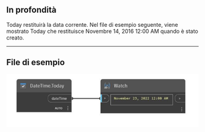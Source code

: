 ## In profondità
Today restituirà la data corrente. Nel file di esempio seguente, viene mostrato Today che restituisce Novembre 14, 2016 12:00 AM quando è stato creato.
___
## File di esempio

![Today](./DSCore.DateTime.Today_img.jpg)


